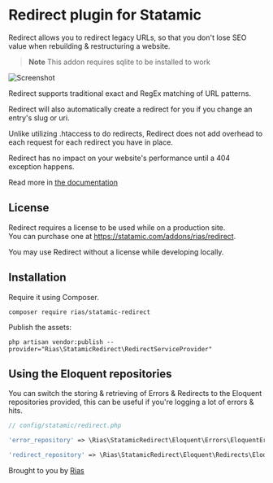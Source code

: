 # Redirect plugin for Statamic

Redirect allows you to redirect legacy URLs, so that you don't lose SEO value when rebuilding & restructuring a website.

> **Note**
> This addon requires sqlite to be installed to work

![Screenshot](docs/img/redirect.png)

Redirect supports traditional exact and RegEx matching of URL patterns.

Redirect will also automatically create a redirect for you if you change an entry's slug or uri.

Unlike utilizing .htaccess to do redirects, Redirect does not add overhead to each request for each redirect you have in place.

Redirect has no impact on your website's performance until a 404 exception happens.

Read more in [the documentation](https://statamic.com/addons/rias/redirect/docs)

## License

Redirect requires a license to be used while on a production site.  
You can purchase one at https://statamic.com/addons/rias/redirect.

You may use Redirect without a license while developing locally.

## Installation

Require it using Composer.

```
composer require rias/statamic-redirect
```

Publish the assets:

```
php artisan vendor:publish --provider="Rias\StatamicRedirect\RedirectServiceProvider"
```

## Using the Eloquent repositories

You can switch the storing & retrieving of Errors & Redirects to the Eloquent repositories provided, this can be useful if you're logging a lot of errors & hits.

```php
// config/statamic/redirect.php

'error_repository' => \Rias\StatamicRedirect\Eloquent\Errors\EloquentErrorRepository::class,

'redirect_repository' => \Rias\StatamicRedirect\Eloquent\Redirects\EloquentRedirectRepository::class,
```

Brought to you by [Rias](https://rias.be)
